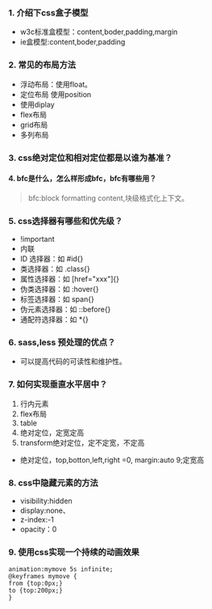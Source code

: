 ### 1. 介绍下css盒子模型

* w3c标准盒模型：content,boder,padding,margin
* ie盒模型:content,boder,padding


### 2. 常见的布局方法

* 浮动布局：使用float。
* 定位布局 使用position
* 使用diplay
* flex布局
* grid布局
* 多列布局


### 3. css绝对定位和相对定位都是以谁为基准？


#### 4. bfc是什么，怎么样形成bfc，bfc有哪些用？

> bfc:block formatting content,块级格式化上下文。

### 5. css选择器有哪些和优先级？
* !important
* 内联
* ID 选择器：如 #id{}
* 类选择器：如 .class{}
* 属性选择器：如 [href="xxx"]{}
* 伪类选择器：如 :hover{}
* 标签选择器：如 span{}
* 伪元素选择器：如 ::before{}
* 通配符选择器：如 *{}

### 6. sass,less 预处理的优点？
* 可以提高代码的可读性和维护性。

### 7. 如何实现垂直水平居中？

1. 行内元素
2. flex布局
3. table
4. 绝对定位，定宽定高
5. transform绝对定位，定不定宽，不定高
* 绝对定位，top,botton,left,right =0, margin:auto 9;定宽高

### 8. css中隐藏元素的方法

* visibility:hidden
* display:none、
* z-index:-1
* opacity：0


### 9. 使用css实现一个持续的动画效果

```
animation:mymove 5s infinite;
@keyframes mymove {
from {top:0px;}
to {top:200px;}
}
```

